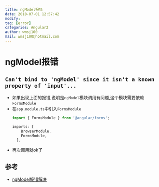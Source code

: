 ```yaml
---
title: ngModel报错
date: 2018-07-01 12:57:42	
modify: 
tag: [error]
categories: Angular2 
author: wmsj100
mail: wmsj100@hotmail.com
---
```


# ngModel报错

## `Can't bind to 'ngModel' since it isn't a known property of 'input'...`
- 如果出现上面的报错,说明是`ngModel`模块调用有问题,这个模块需要依赖`FormsModule`
- 在`app.module.ts`中引入`FormsModule`
	```ts
	import { FormsModule } from '@angular/forms';

	imports: [
		BrowserModule,
	    FormsModule,
	  ],
	```
- 再次调用就ok了


## 参考
- [ngModel报错解决](https://blog.csdn.net/h363659487/article/details/78619225)
